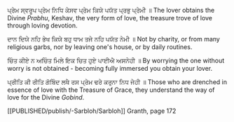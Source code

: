 ਪ੍ਰੇਮ ਸ੍ਵਰੂਪ ਪ੍ਰੇਮ ਨਿਧਿ ਕੇਸਵ ਪ੍ਰੇਮ ਕਿਯੇ ਪਯੱਤ ਪ੍ਰਭੁ ਪ੍ਰੇਮੀ ॥
The lover obtains the Divine *Prabhu*, Keshav, the very form of love, the treasure trove of love through loving devotion. 

ਦਾਨ ਦਿਯੇ ਨਹਿ ਭੇਖ ਕਿਯੇ ਬਹੁ ਧਾਮ ਤਜੇ ਨਹਿ ਪਯੱਤ ਨੇਮੀ ॥
Not by charity, or from many religious garbs, nor by leaving one's house, or by daily routines. 

ਚਿੰਤ ਕੀਏ ਨ ਅਚਿੰਤ ਮਿਲੇ ਇਕ ਚਿਤ ਹੁਏ ਪਾਈਐ ਅਸਨੇਹੀ ॥
By worrying the one without worry is not obtained - becoming fully immersed you obtain your lover. 

ਪ੍ਰੀਤਿ ਕੀ ਰੀਤਿ ਗੋਬਿੰਦ ਲਖੈ ਰਸ ਪ੍ਰੇਮ ਢਰੇ ਕਰੁਨਾ ਨਿਧ ਜੇਹੀ ॥
Those who are drenched in essence of love with the Treasure of Grace, they understand the way of love for the Divine *Gobind*. 

[[PUBLISHED/publish/-Sarbloh/Sarbloh]] Granth, page 172 
